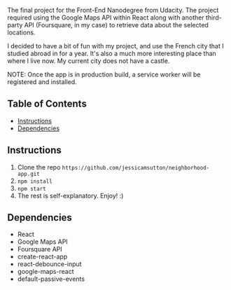 The final project for the Front-End Nanodegree from Udacity. The project required using the Google Maps API within React along with another third-party API (Foursquare, in my case) to retrieve data about the selected locations.

I decided to have a bit of fun with my project, and use the French city that I studied abroad in for a year. It's also a much more interesting place than where I live now. My current city does not have a castle.

NOTE: Once the app is in production build, a service worker will be registered and installed.


## Table of Contents
- [Instructions](#instructions)
- [Dependencies](#dependencies)

## Instructions
1. Clone the repo `https://github.com/jessicamsutton/neighborhood-app.git`
2. `npm install`
3. `npm start`
4. The rest is self-explanatory. Enjoy! :)

## Dependencies
* React
* Google Maps API
* Foursquare API
* create-react-app
* react-debounce-input
* google-maps-react
* default-passive-events
